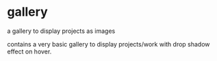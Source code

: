 # gallery
a gallery to display projects as images

contains a very basic gallery to display projects/work with drop shadow effect on hover.
